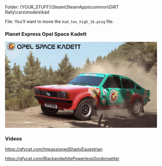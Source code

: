 Folder: {YOUR_STUFF}\Steam\SteamApps\common\DiRT Rally\cars\models\kad

File: You'll want to move the `kad_tex_high_16.pssg` file.

### Planet Express Opel Space Kadett

![Planet Express Opel Space Kadett](https://raw.githubusercontent.com/pcostanz/liveries/master/kadett/planet_express/cover.jpg "Planet Express Opel Space Kadett")

### Videos

https://gfycat.com/ImpassionedShadyEquestrian

https://gfycat.com/BlackandwhitePowerlessGordonsetter
